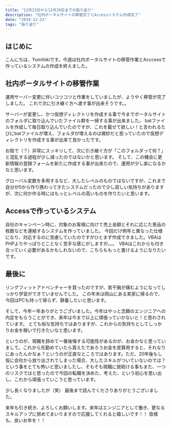```yaml
---
title: "12月23日から12月29日までの振り返り"
description: "社内ポータルサイトの移管完了とAccessシステム作成完了"
date: "2019-12-23"
tags: "振り返り"
---
```


## はじめに

こんにちは、Yumihikiです。今週は社内ポータルサイトの移管作業とAcccessで作っているシステムの作成を終えました。

## 社内ポータルサイトの移管作業

運用サーバー変更に伴いコツコツと作業をしていましたが、ようやく移管が完了しました。
これで次に引き継ぐ方へ渡す事が出来そうです。。

サーバーが変更し、かつ仮想ディレクトリを作成する事で今までポータルサイトのフォルダに取り込んでいたファイル群を一掃する事が出来ました。
batファイルを作成して毎日取り込んでいたのですが、これを載せて欲しい！と言われるたびにbatファイルが増え、フォルダが増えるのは微妙だと思っていたので仮想ディレクトリを作成する事が出来て良かったです。

お陰で（？）非常にスッキリして、次に引き継ぐ方が「このフォルダって何？」と混乱する過程が少し減ったのではないかと思います。
そして、この機会に更新情報の登録フォームを新たに作成する事が出来たので、運用が少し楽になるかなと思います。

グローバル変数を多用するなど、大したレベルのものではないですが、これまで自分が0から作り携わってきたシステムだったので少し寂しい気持ちがありますが、次に何か作る時にはもっとレベルの高いものを作りたいと思います。

## Accessで作っているシステム

自社のキャンペーン時に、対象のお客様に向けて売上金額とそれに応じた景品の枚数などを連絡するシステムを作っていました。
今回だけ例年と異なった仕様になり、対応するのに苦慮していたのですがひとまず作成できました。VBAはPHPよりやっぱりどことなく苦手な感じがしますが。。。　VBAはこれからも付き合っていく必要があるかもしれないので、こちらももっと書けるようになりたいです。

## 最後に

リングフィットアドベンチャーを買ったのですが、若干腕が痛むようになってしっかり学習ができていませんでした。
この年末は岡山にある実家に帰るので、今回はPCも持って帰らず、静養したいと思います。

そして、今年一年ありがとうございました。今年はやっと念願のエンジニアへの内定をもらうことができ、来年は今まで以上に頑張っていかないと！と思わされています。
とても俗な気持ちではありますが、これからの気持ちとしてしっかりお金を稼いで行きたいなと思います。

というのが、現職を辞めて一番後悔する可能性があるのが、お金かなと思っていまして。これから先勤めていたら貰えたであろうお金を皮算用すると、それなりにあったんかなぁ？というのが正直なところではあります。ただ、20年後もし仮に会社から放り出されてしまった場合、大したスキルがついていないのでは？という事をとても怖いと思いましたし、そもそも現職に居続ける事もまた、一つのリスクではと思ったので今回の転職を決めた、考えた、という初心を思い出し、これから頑張っていこうと思っています。

少し長くなりましたが（笑）
最後まで読んでくださりありがとうございました。

来年も引き続き、よろしくお願いします。来年はエンジニアとして働き、更なるスキルアップに努めてまいりますので応援してくれると嬉しいです！！
皆様も、良いお年を！！

